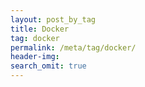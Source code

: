 ```yaml
---
layout: post_by_tag
title: Docker
tag: docker
permalink: /meta/tag/docker/
header-img: 
search_omit: true
---
```

